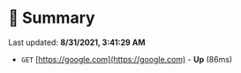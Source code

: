 # 📖 Summary
Last updated: **8/31/2021, 3:41:29 AM**

- `GET` [https://google.com](https://google.com) - **Up** (86ms)
